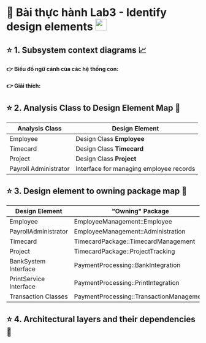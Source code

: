 # 🐳 Bài thực hành Lab3 - Identify design elements <img src="https://media.giphy.com/media/fYSnHlufseco8Fh93Z/giphy.gif" width="30">

## ⭐️ 1. Subsystem context diagrams 📈

#### 👉 Biểu đồ ngữ cảnh của các hệ thống con:

#### 👉 Giải thích:

## ⭐️ 2. Analysis Class to Design Element Map 📑
| Analysis Class           | Design Element                          |
|--------------------------|-----------------------------------------|
| Employee                 | Design Class **Employee**               |
| Timecard                 | Design Class **Timecard**               |
| Project                  | Design Class **Project**                |
| Payroll Administrator    | Interface for managing employee records |

## ⭐️ 3. Design element to owning package map 🔬
| Design Element         | "Owning" Package                              |
|------------------------|-----------------------------------------------|
| Employee               | EmployeeManagement::Employee                  |
| PayrollAdministrator   | EmployeeManagement::Administration            |
| Timecard               | TimecardPackage::TimecardManagement           |
| Project                | TimecardPackage::ProjectTracking              |
| BankSystem Interface   | PaymentProcessing::BankIntegration            |
| PrintService Interface | PaymentProcessing::PrintIntegration           |
| Transaction Classes    | PaymentProcessing::TransactionManagement      |


## ⭐️ 4. Architectural layers and their dependencies 📇
